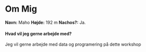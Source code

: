 # Om Mig
**Navn:** Maho
**Højde:** 192 m
**Nachos?:** Ja. 
#### Hvad vil jeg gerne arbejde med?
Jeg vil gerne arbejde med data og programering på dette workshop
